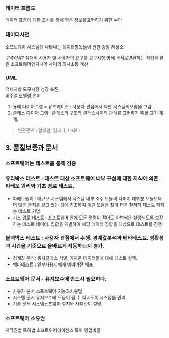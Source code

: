 ### 데이터 흐름도
데이터 흐름에 대한 조사를 통해 얻은 정보를표현하기 위한 수단 
### 데이터사전
소프트웨어 시스템에 나타나는 데이터항목들이 관한 중앙 저장소

*구축이유?* 잠재적 사용자 및 사용자의 요구를 요구사항 명세 문서로변환하는 작업을 맡은 소프트웨어엔지니어 사이의 의사소통 개선

### UML 
객체지향 도구시장 성장 촉진.  
비주얼 모델링 언어   

1) 용례 다이어그램 = 유즈케이스 : 사용자 관점에서 제안 시스템의모습을 그림.  
2) 클래스 다이어 그램 : 클래스의 구조와 클래스사이의 관계를 표현하기 위핱 표기 체계.
> 연관관계 : 일대일, 일대다, 다대다

## 3. 품질보증과 문서
### 소프트웨어는 테스트를 통해 검증

### 유리박스 테스트 : 테스트 대상 소프트웨어 내부 구성에 대한 지식에 의존. 파레토 원리와 기초 경로 테스트. 
- 파레토원리 : 대규모 시스템에서 시스템 내부 소수 모듈이 나머지 대부분 모듈보다 더 많은 문지를 갖고 있는 것에 기초하여 이런 모듈을 찾아 더욱 철저히 테스트 하자는 테스트 기법 
- 기초 경로 테스트 : 소프트웨어 안에 모든 명령이 적어도 한번씩은 실행되도록 보장하는 테스트 데이터. 집합을 개발하여 해당 데이터 집합을 대상으로 테스트를 진행
### 블랙박스 테스트 : 사용자 관점에서 수행. 경계값분석과 베타테스트. 정확성과 시간을 기준으로 올바르게 작동하는지 평가. 
- 경계값 분석: 동치클래스 식별. 가까운 데이터들에 대해 테스트 실행. 
- 베타테스트 : 일부사용자에게 예비버전 배포

### 소프트웨어 문서 - 유지보수에 반드시 필요하다. 
- 사용자 문서 소프트웨어 기능과사용법 
- 시스템 문서 유지보수에 도움이 될 수 잌ㅅ도록 시스템을 관리
- 기술 문서 시스템소프웨어 설치와 사후관이 설명.

### 소프트웨어 소유권 
저작권법 특허법 소프트위어라이센스 특허 영업비밀